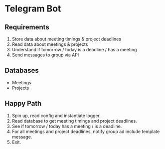 # Telegram Bot

## Requirements

1. Store data about meeting timings & project deadlines
2. Read data about meetings & projects
3. Understand if tomorrow / today is a deadline / has a meeting
4. Send messages to group via API

## Databases

- Meetings
- Projects

## Happy Path

1. Spin up, read config and instantiate logger.
2. Read database to get meeting timings and project deadlines.
3. See if tomorrow / today has a meeting / is a deadline.
4. For all meetings and project deadlines, notify group ad include template message.
5. Exit.

